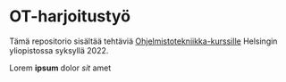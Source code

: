 # OT-harjoitustyö

Tämä repositorio sisältää tehtäviä 
[Ohjelmistotekniikka-kurssille](https://ohjelmistotekniikka-hy.github.io/) Helsingin yliopistossa syksyllä 2022.

<!-- allaoleva teksti liittyy viikon 1 tehtävään 14 -->
Lorem **ipsum** dolor *sit* amet

